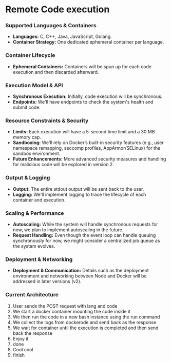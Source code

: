 # Remote Code execution

### Supported Languages & Containers

-   **Languages:** C, C++, Java, JavaScript, Golang.
-   **Container Strategy:** One dedicated ephemeral container per language.

### Container Lifecycle

-   **Ephemeral Containers:** Containers will be spun up for each code execution and then discarded afterward.

### Execution Model & API

-   **Synchronous Execution:** Initially, code execution will be synchronous.
-   **Endpoints:** We'll have endpoints to check the system's health and submit code.

### Resource Constraints & Security

-   **Limits:** Each execution will have a 5-second time limit and a 30 MB memory cap.
-   **Sandboxing:** We'll rely on Docker’s built-in security features (e.g., user namespace remapping, seccomp profiles, AppArmor/SELinux) for the sandbox environment.
-   **Future Enhancements:** More advanced security measures and handling for malicious code will be explored in version 2.

### Output & Logging

-   **Output:** The entire stdout output will be sent back to the user.
-   **Logging:** We'll implement logging to trace the lifecycle of each container and execution.

### Scaling & Performance

-   **Autoscaling:** While the system will handle synchronous requests for now, we plan to implement autoscaling in the future.
-   **Request Handling:** Even though the event loop can handle queuing synchronously for now, we might consider a centralized job queue as the system evolves.

### Deployment & Networking

-   **Deployment & Communication:** Details such as the deployment environment and networking between Node and Docker will be addressed in later versions (v2).


### Current Architecture

1. User sends the POST request with lang and code
2. We start a docker container mounting the code inside it
3. We then run the code in a new bash instance using the run command
5. We collect the logs from dockerode and send back as the response
6. We wait for container until the  execution is completed and then send back the response
7. Enjoy it
8. done
9. Cool cool
10. finish
